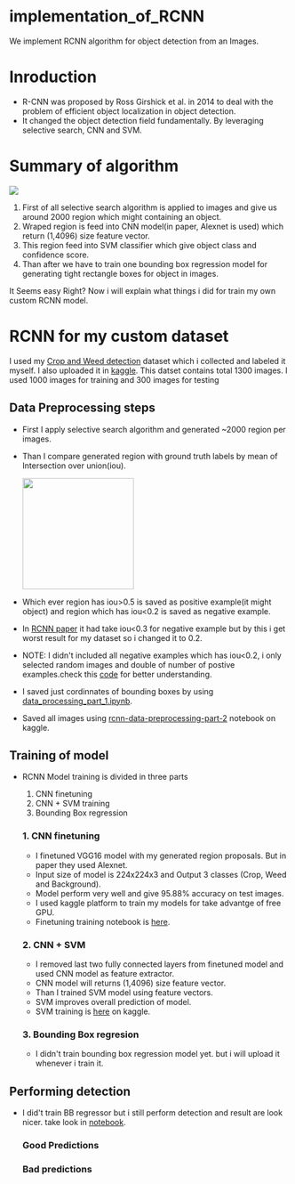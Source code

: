 # implementation_of_RCNN
We implement RCNN algorithm for object detection from an Images.

# Inroduction
* R-CNN was proposed by Ross Girshick et al. in 2014 to deal with the problem of efficient object localization in object detection. 
* It changed the object detection field fundamentally. By leveraging selective search, CNN and SVM. 


# Summary of algorithm
![](https://media.geeksforgeeks.org/wp-content/uploads/20200219161502/RCNN1.png)

1. First of all selective search algorithm is applied to images and give us around 2000 region which might containing an object.
2. Wraped region is feed into CNN model(in paper, Alexnet is used) which return (1,4096) size feature vector.
3. This region feed into SVM classifier which give object class and confidence score.
4. Than after we have to train one bounding box regression model for generating tight rectangle boxes for object in images.


It Seems easy Right? Now i will explain what things i did for train my own custom RCNN model.


# RCNN for my custom dataset

I used my [Crop and Weed detection](https://www.kaggle.com/ravirajsinh45/crop-and-weed-detection-data-with-bounding-boxes) dataset which i collected and labeled it myself. I also uploaded it in [kaggle](https://www.kaggle.com/ravirajsinh45/crop-and-weed-detection-data-with-bounding-boxes). This datset contains total 1300 images. I used 1000 images for training and 300 images for testing

## Data Preprocessing steps

* First I apply selective search algorithm and generated ~2000 region per images.
* Than I compare generated region with ground truth labels by mean of Intersection over union(iou).

  <img src="https://www.pyimagesearch.com/wp-content/uploads/2016/09/iou_equation.png" width="200" height="200">

* Which ever region has iou>0.5 is saved as positive example(it might object) and region which has iou<0.2 is saved as negative example.
* In [RCNN paper](https://arxiv.org/pdf/1311.2524.pdf) it had take iou<0.3 for negative example but by this i get worst result for my dataset so i changed it to 0.2.
* NOTE: I didn't included all negative examples which has iou<0.2, i only selected random images and double of number of postive examples.check this [code](https://github.com/ravirajsinh45/implementation_of_RCNN/blob/master/region_proposals.py) for better understanding. 
*  I saved just cordinnates of bounding boxes by using [data_processing_part_1.ipynb](https://github.com/ravirajsinh45/implementation_of_RCNN/blob/master/data_processing_part_1.ipynb).
* Saved all images using [rcnn-data-preprocessing-part-2](https://www.kaggle.com/ravirajsinh45/rcnn-data-preprocessing-part-2) notebook on kaggle.


## Training of model

* RCNN Model training is divided in three parts 
  1. CNN finetuning
  2. CNN + SVM training
  3. Bounding Box regression

  ### 1. CNN finetuning

  * I finetuned VGG16 model with my generated region proposals. But in paper they used Alexnet.
  * Input size of model is 224x224x3 and Output 3 classes (Crop, Weed and Background).
  * Model perform very well and give 95.88% accuracy on test images. 
  * I used kaggle platform to train my models for take advantge of free GPU.
  * Finetuning training notebook is [here](https://www.kaggle.com/ravirajsinh45/rcnn-training-part-1-finetuning).

  ### 2. CNN + SVM
  
  * I removed last two fully connected layers from finetuned model and used CNN model as feature extractor.
  * CNN model will returns (1,4096) size feature vector.
  * Than I trained SVM model using feature vectors.
  * SVM improves overall prediction of model.
  * SVM training is [here](https://www.kaggle.com/ravirajsinh45/rcnn-training-part-2-cnn-svm) on kaggle.

  ### 3. Bounding Box regresion
  
  * I didn't train bounding box regression model yet. but i will upload it whenever i train it.
  


## Performing detection

* I did't train BB regressor but i still perform detection and result are look nicer. take look in [notebook](https://www.kaggle.com/ravirajsinh45/rcnn-performing-detection).

  
  ### Good Predictions

  ### Bad predictions




